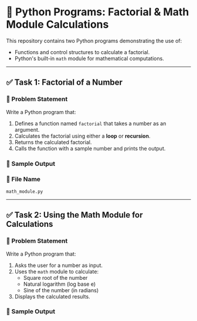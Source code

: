 # 📘 Python Programs: Factorial & Math Module Calculations

This repository contains two Python programs demonstrating the use of:
- Functions and control structures to calculate a factorial.
- Python's built-in `math` module for mathematical computations.

---

## ✅ Task 1: Factorial of a Number

### 🔹 Problem Statement
Write a Python program that:
1. Defines a function named `factorial` that takes a number as an argument.
2. Calculates the factorial using either a **loop** or **recursion**.
3. Returns the calculated factorial.
4. Calls the function with a sample number and prints the output.

### 🧮 Sample Output


### 📄 File Name
`math_module.py`

---

## ✅ Task 2: Using the Math Module for Calculations

### 🔹 Problem Statement
Write a Python program that:
1. Asks the user for a number as input.
2. Uses the `math` module to calculate:
   - Square root of the number
   - Natural logarithm (log base e)
   - Sine of the number (in radians)
3. Displays the calculated results.

### 🧾 Sample Output



